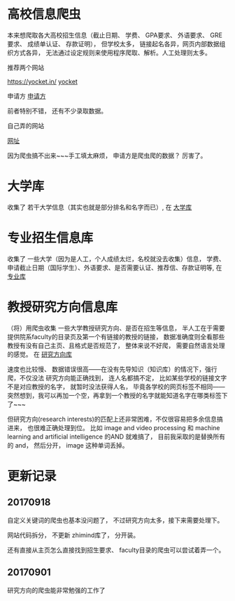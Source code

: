 
# 高校信息爬虫

本来想爬取各大高校招生信息（截止日期、 学费、 GPA要求、 外语要求、 GRE要求、 成绩单认证、 存款证明）， 但学校太多， 链接起名各异，网页内部数据组织方式各异， 无法通过设定规则来使用程序爬取、解析。人工处理则太多。

推荐两个网站 

https://yocket.in/  [yocket](https://yocket.in/)

申请方 [申请方](https://www.applysquare.com/cn/)

前者特别不错， 还有不少录取数据。

自己弄的网站

[网址](https://www.zhimind.com/oversea/college.html)

因为爬虫搞不出来~~~手工填太麻烦， 申请方是爬虫爬的数据？ 厉害了。


# 大学库

收集了 若干大学信息（其实也就是部分排名和名字而已）, 在 [大学库](https://www.zhimind.com/oversea/college.html)

# 专业招生信息库

收集了 一些大学（因为是人工，个人成绩太烂，名校就没去收集）信息， 学费、申请截止日期（国际学生）、外语要求、是否需要认证、推荐信、存款证明等, 在 [专业库](https://www.zhimind.com/oversea/major.html)

# 教授研究方向信息库

（将）用爬虫收集 一些大学教授研究方向、是否在招生等信息， 半人工在于需要提供院系faculty的目录页及第一个有链接的教授的链接， 数据准确度则全看那些教授有没有自己主页、且格式是否规范了， 整体来说不好爬， 需要自然语言处理的感觉。 在 [研究方向库](https://www.zhimind.com/oversea/research.html)

速度也比较慢、 数据错误很高——在没有先导知识（知识库）的情况下，强行爬，不仅没法 研究方向能正确找到， 连人名都搞不定， 比如某些学校的链接文字不是对应教授的名字， 就暂时没法获得人名， 毕竟各学校的网页标签不相同——突然想到，我可以再加一个空，再拿到一个教授的名字就能知道名字在哪类标签下了~~~

但研究方向(research interests)的匹配上还非常困难，不仅很容易把多余信息搞进来， 也很难正确处理到位。 比如  image and video processing 和 machine learning and artificial intelligence 的AND 就难搞了， 目前我采取的是替换所有的 and， 然后分开， image 这种单词丢掉。


# 更新记录

## 20170918

自定义关键词的爬虫也基本没问题了， 不过研究方向太多，接下来需要处理下。

网站代码拆分， 不更新 zhimind库了， 分开装。

还有直接从主页怎么直接找到招生要求、 faculty目录的爬虫可以尝试着弄一个。

## 20170901

研究方向的爬虫能非常勉强的工作了
